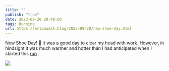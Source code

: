 ```yaml
---
title: ""
publish: "true"
date: 2023-09-20 20:40:03
tags: Running
url: https://ericmwalk.blog/2023/09/20/new-shoe-day.html
---
```


New Shoe Day! 👟
It was a good day to clear my head with work. However, in hindsight it was much warmer and hotter than I had anticipated when I started this [run](https://strava.com/activities/9887687197) .

![](https://ericmwalk.blog/uploads/2023/d6b3d870-d467-4ba2-9457-53c6f8774600.jpg)